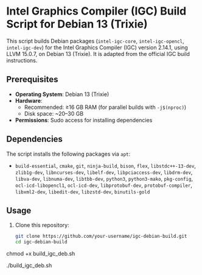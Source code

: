 # Intel Graphics Compiler (IGC) Build Script for Debian 13 (Trixie)

This script builds Debian packages (`intel-igc-core`, `intel-igc-opencl`, `intel-igc-dev`) for the Intel Graphics Compiler (IGC) version 2.14.1, using LLVM 15.0.7, on Debian 13 (Trixie). It is adapted from the official IGC build instructions.

## Prerequisites

- **Operating System**: Debian 13 (Trixie)
- **Hardware**:
  - Recommended: ≥16 GB RAM (for parallel builds with `-j$(nproc)`)
  - Disk space: ~20–30 GB
- **Permissions**: Sudo access for installing dependencies

## Dependencies

The script installs the following packages via `apt`:
- `build-essential`, `cmake`, `git`, `ninja-build`, `bison`, `flex`, `libstdc++-13-dev`, `zlib1g-dev`, `libncurses-dev`, `libelf-dev`, `libpciaccess-dev`, `libdrm-dev`, `libva-dev`, `libnuma-dev`, `libtbb-dev`, `python3`, `python3-mako`, `pkg-config`, `ocl-icd-libopencl1`, `ocl-icd-dev`, `libprotobuf-dev`, `protobuf-compiler`, `libxml2-dev`, `libedit-dev`, `libzstd-dev`, `binutils-gold`

## Usage

1. Clone this repository:
   ```bash
   git clone https://github.com/your-username/igc-debian-build.git
   cd igc-debian-build
chmod +x build_igc_deb.sh

./build_igc_deb.sh
